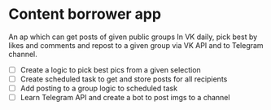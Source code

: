 # Content borrower app
An ap which can get posts of given public groups In VK daily, pick best by likes and comments and repost to a given group via VK API and to Telegram channel. 

- [ ] Create a logic to pick best pics from a given selection
- [ ] Create scheduled task to get and store posts for all recipients
- [ ] Add posting to a group logic to scheduled task 
- [ ] Learn Telegram API and create a bot to post imgs to a channel
